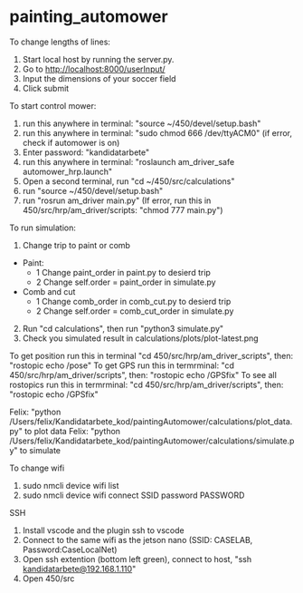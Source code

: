 # painting_automower

To change lengths of lines:

1. Start local host by running the server.py.
2. Go to <http://localhost:8000/userInput/>
3. Input the dimensions of your soccer field
4. Click submit

To start control mower:

1. run this anywhere in terminal: "source ~/450/devel/setup.bash"
2. run this anywhere in terminal: "sudo chmod 666 /dev/ttyACM0" (if error, check if automower is on)
3. Enter password: "kandidatarbete"
4. run this anywhere in terminal: "roslaunch am_driver_safe automower_hrp.launch"
5. Open a second terminal, run "cd ~/450/src/calculations"
6. run "source ~/450/devel/setup.bash"
7. run "rosrun am_driver main.py" (If error, run this in 450/src/hrp/am_driver/scripts: "chmod 777 main.py")

To run simulation:

1. Change trip to paint or comb

- Paint:
  - 1 Change paint_order in paint.py to desierd trip
  - 2 Change self.order = paint_order in simulate.py
- Comb and cut
  - 1 Change comb_order in comb_cut.py to desierd trip
  - 2 Change self.order = comb_cut_order in simulate.py

2. Run "cd calculations", then run "python3 simulate.py"
3. Check you simulated result in calculations/plots/plot-latest.png

To get position run this in terminal "cd 450/src/hrp/am_driver_scripts", then: "rostopic echo /pose"
To get GPS run this in termrminal: "cd 450/src/hrp/am_driver/scripts", then: "rostopic echo /GPSfix"
To see all rostopics run this in termrminal: "cd 450/src/hrp/am_driver/scripts", then: "rostopic echo /GPSfix"

Felix: "python /Users/felix/Kandidatarbete_kod/paintingAutomower/calculations/plot_data.py" to plot data
Felix: "python /Users/felix/Kandidatarbete_kod/paintingAutomower/calculations/simulate.py" to simulate

To change wifi

1. sudo nmcli device wifi list
2. sudo nmcli device wifi connect SSID password PASSWORD

SSH

1. Install vscode and the plugin ssh to vscode
2. Connect to the same wifi as the jetson nano (SSID: CASELAB, Password:CaseLocalNet)
3. Open ssh extention (bottom left green), connect to host, "ssh kandidatarbete@192.168.1.110"
4. Open 450/src
